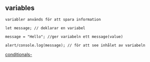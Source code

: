 ## variables
``` 
variabler används för att spara information 
```
``` 
let message; // deklarar en variabel 

message = "Hello"; //ger variabeln ett message(value)

alert/console.log(message); // för att see inhålet av variabeln
``` 
[conditionals-](conditionals.md)